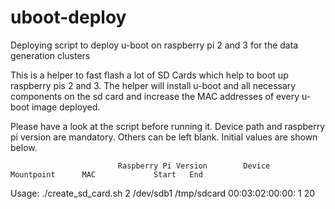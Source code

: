 # uboot-deploy
Deploying script to deploy u-boot on raspberry pi 2 and 3 for the data generation clusters


This is a helper to fast flash a lot of SD Cards which help to boot up raspberry pis 2 and 3.
The helper will install u-boot and all necessary components on the sd card and increase the MAC addresses
of every u-boot image deployed.

Please have a look at the script before running it. Device path and raspberry pi version are mandatory.
Others can be left blank. Initial values are shown below.

							Raspberry Pi Version		Device		Mountpoint		MAC				Start	End
Usage: ./create_sd_card.sh 	2							/dev/sdb1	/tmp/sdcard 	00:03:02:00:00: 	1		20
